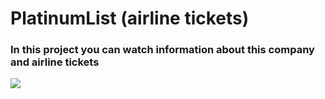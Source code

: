 # PlatinumList (airline tickets)
### In this project you can watch information about this company and airline tickets
<div>
  <img src="Platinum.list.img.png">
 </div>
